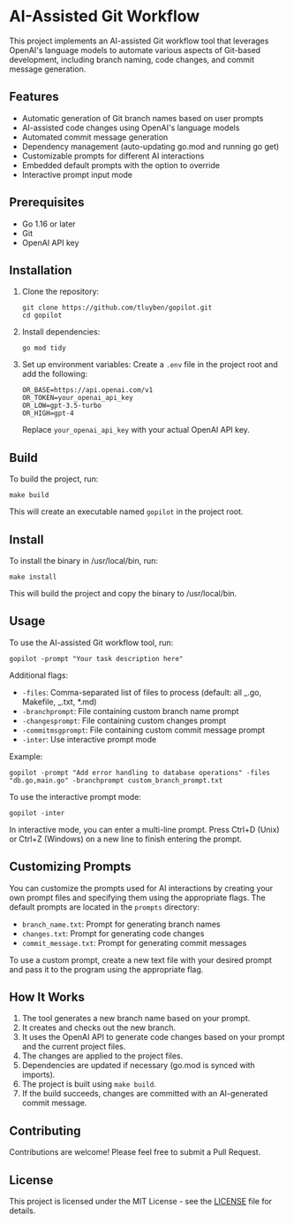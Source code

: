 # AI-Assisted Git Workflow

This project implements an AI-assisted Git workflow tool that leverages OpenAI's language models to automate various aspects of Git-based development, including branch naming, code changes, and commit message generation.

## Features

- Automatic generation of Git branch names based on user prompts
- AI-assisted code changes using OpenAI's language models
- Automated commit message generation
- Dependency management (auto-updating go.mod and running go get)
- Customizable prompts for different AI interactions
- Embedded default prompts with the option to override
- Interactive prompt input mode

## Prerequisites

- Go 1.16 or later
- Git
- OpenAI API key

## Installation

1. Clone the repository:

   ```
   git clone https://github.com/tluyben/gopilot.git
   cd gopilot
   ```

2. Install dependencies:

   ```
   go mod tidy
   ```

3. Set up environment variables:
   Create a `.env` file in the project root and add the following:
   ```
   OR_BASE=https://api.openai.com/v1
   OR_TOKEN=your_openai_api_key
   OR_LOW=gpt-3.5-turbo
   OR_HIGH=gpt-4
   ```
   Replace `your_openai_api_key` with your actual OpenAI API key.

## Build

To build the project, run:

```
make build
```

This will create an executable named `gopilot` in the project root.

## Install

To install the binary in /usr/local/bin, run:

```
make install
```

This will build the project and copy the binary to /usr/local/bin.

## Usage

To use the AI-assisted Git workflow tool, run:

```
gopilot -prompt "Your task description here"
```

Additional flags:

- `-files`: Comma-separated list of files to process (default: all _.go, Makefile, _.txt, \*.md)
- `-branchprompt`: File containing custom branch name prompt
- `-changesprompt`: File containing custom changes prompt
- `-commitmsgprompt`: File containing custom commit message prompt
- `-inter`: Use interactive prompt mode

Example:

```
gopilot -prompt "Add error handling to database operations" -files "db.go,main.go" -branchprompt custom_branch_prompt.txt
```

To use the interactive prompt mode:

```
gopilot -inter
```

In interactive mode, you can enter a multi-line prompt. Press Ctrl+D (Unix) or Ctrl+Z (Windows) on a new line to finish entering the prompt.

## Customizing Prompts

You can customize the prompts used for AI interactions by creating your own prompt files and specifying them using the appropriate flags. The default prompts are located in the `prompts` directory:

- `branch_name.txt`: Prompt for generating branch names
- `changes.txt`: Prompt for generating code changes
- `commit_message.txt`: Prompt for generating commit messages

To use a custom prompt, create a new text file with your desired prompt and pass it to the program using the appropriate flag.

## How It Works

1. The tool generates a new branch name based on your prompt.
2. It creates and checks out the new branch.
3. It uses the OpenAI API to generate code changes based on your prompt and the current project files.
4. The changes are applied to the project files.
5. Dependencies are updated if necessary (go.mod is synced with imports).
6. The project is built using `make build`.
7. If the build succeeds, changes are committed with an AI-generated commit message.

## Contributing

Contributions are welcome! Please feel free to submit a Pull Request.

## License

This project is licensed under the MIT License - see the [LICENSE](LICENSE) file for details.
